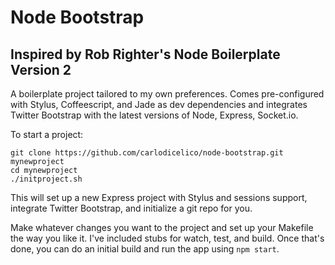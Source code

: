 Node Bootstrap
==============

Inspired by Rob Righter's Node Boilerplate Version 2
----------------------------------------------------

A boilerplate project tailored to my own preferences. Comes pre-configured with Stylus, Coffeescript, and Jade as dev dependencies and integrates Twitter Bootstrap with the latest versions of Node, Express, Socket.io.

To start a project:
    
    git clone https://github.com/carlodicelico/node-bootstrap.git mynewproject
    cd mynewproject
    ./initproject.sh
This will set up a new Express project with Stylus and sessions support, integrate Twitter Bootstrap, and initialize a git repo for you. 

Make whatever changes you want to the project and set up your Makefile the way you like it. I've included stubs for watch, test, and build. Once that's done, you can do an initial build and run the app using `npm start`.